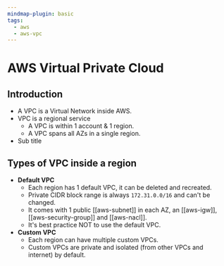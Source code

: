 ```yaml
---
mindmap-plugin: basic
tags:
  - aws
  - aws-vpc
---
```


# AWS Virtual Private Cloud

## Introduction
- A VPC is a Virtual Network inside AWS.
- VPC is a regional service
	- A VPC is within 1 account & 1 region.
	- A VPC spans all AZs in a single region.
- Sub title

## Types of VPC inside a region
- **Default VPC**
	- Each region has 1 default VPC, it can be deleted and recreated.
	- Private CIDR block range is always `172.31.0.0/16` and can't be changed.
	- It comes with 1 public [[aws-subnet]] in each AZ, an [[aws-igw]], [[aws-security-group]] and [[aws-nacl]].
	- It's best practice NOT to use the default VPC.
- **Custom VPC**
	- Each region can have multiple custom VPCs.
	- Custom VPCs are private and isolated (from other VPCs and internet) by default.